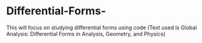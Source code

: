 # Differential-Forms-
This will focus on studying differential forms using code (Text used is Global Analysis: Differential Forms in Analysis, Geometry, and Physics)
